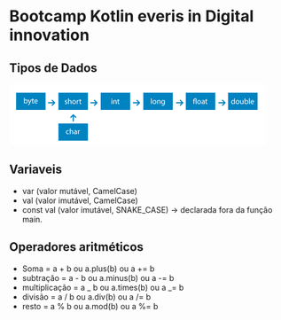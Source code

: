 # Bootcamp Kotlin everis in Digital innovation

## Tipos de Dados

![Tipos de Dados](Tipos_de_dados/images.png)

## Variaveis

- var (valor mutável, CamelCase)
- val (valor imutável, CamelCase)
- const val (valor imutável, SNAKE_CASE) -> declarada fora da função main.

## Operadores aritméticos

- Soma = a + b ou a.plus(b) ou a += b
- subtração = a - b ou a.minus(b) ou a -= b
- multiplicação = a _ b ou a.times(b) ou a _= b
- divisão = a / b ou a.div(b) ou a /= b
- resto = a % b ou a.mod(b) ou a %= b
